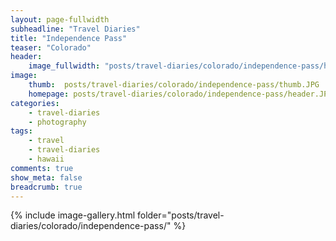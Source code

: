 ```yaml
---
layout: page-fullwidth
subheadline: "Travel Diaries"
title: "Independence Pass"
teaser: "Colorado"
header:
    image_fullwidth: "posts/travel-diaries/colorado/independence-pass/header.JPG"
image:
    thumb:  posts/travel-diaries/colorado/independence-pass/thumb.JPG
    homepage: posts/travel-diaries/colorado/independence-pass/header.JPG
categories:
    - travel-diaries
    - photography
tags:
    - travel
    - travel-diaries
    - hawaii
comments: true
show_meta: false
breadcrumb: true
---
```



{% include image-gallery.html folder="posts/travel-diaries/colorado/independence-pass/" %}

<!-- 

{% include gallery %}

{% include next-previous-post-in-category %} 

-->